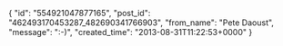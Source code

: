  {
   "id": "554921047877165",
   "post_id": "462493170453287_482690341766903",
   "from_name": "Pete Daoust",
   "message": ":-)",
   "created_time": "2013-08-31T11:22:53+0000"
 }
